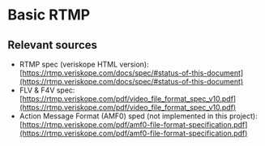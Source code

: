 # Basic RTMP

## Relevant sources

- RTMP spec (veriskope HTML version): [https://rtmp.veriskope.com/docs/spec/#status-of-this-document](https://rtmp.veriskope.com/docs/spec/#status-of-this-document)
- FLV & F4V spec: [https://rtmp.veriskope.com/pdf/video_file_format_spec_v10.pdf](https://rtmp.veriskope.com/pdf/video_file_format_spec_v10.pdf)
- Action Message Format (AMF0) sped (not implemented in this project): [https://rtmp.veriskope.com/pdf/amf0-file-format-specification.pdf](https://rtmp.veriskope.com/pdf/amf0-file-format-specification.pdf)